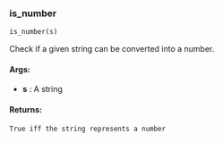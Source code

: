

### is_number
```python
is_number(s)
```
Check if a given string can be converted into a number.

#### Args:

* **s** :  A string

#### Returns:
    True iff the string represents a number